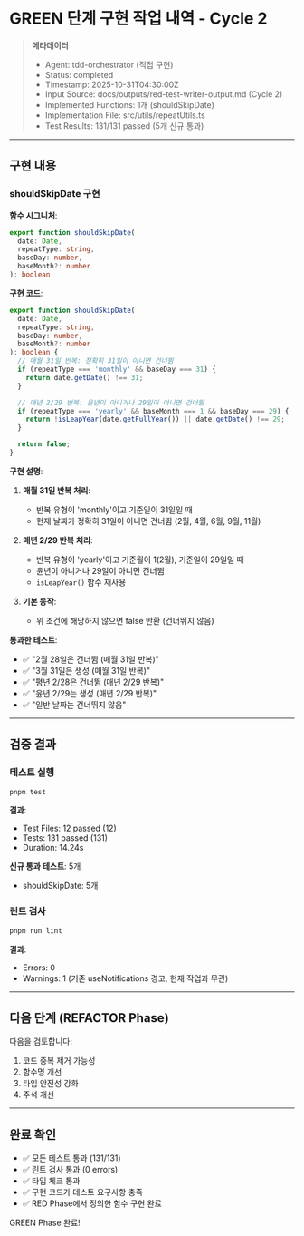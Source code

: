 # GREEN 단계 구현 작업 내역 - Cycle 2

> **메타데이터**
>
> - Agent: tdd-orchestrator (직접 구현)
> - Status: completed
> - Timestamp: 2025-10-31T04:30:00Z
> - Input Source: docs/outputs/red-test-writer-output.md (Cycle 2)
> - Implemented Functions: 1개 (shouldSkipDate)
> - Implementation File: src/utils/repeatUtils.ts
> - Test Results: 131/131 passed (5개 신규 통과)

---

## 구현 내용

### shouldSkipDate 구현

**함수 시그니처**:
```typescript
export function shouldSkipDate(
  date: Date,
  repeatType: string,
  baseDay: number,
  baseMonth?: number
): boolean
```

**구현 코드**:
```typescript
export function shouldSkipDate(
  date: Date,
  repeatType: string,
  baseDay: number,
  baseMonth?: number
): boolean {
  // 매월 31일 반복: 정확히 31일이 아니면 건너뜀
  if (repeatType === 'monthly' && baseDay === 31) {
    return date.getDate() !== 31;
  }

  // 매년 2/29 반복: 윤년이 아니거나 29일이 아니면 건너뜀
  if (repeatType === 'yearly' && baseMonth === 1 && baseDay === 29) {
    return !isLeapYear(date.getFullYear()) || date.getDate() !== 29;
  }

  return false;
}
```

**구현 설명**:
1. **매월 31일 반복 처리**:
   - 반복 유형이 'monthly'이고 기준일이 31일일 때
   - 현재 날짜가 정확히 31일이 아니면 건너뜀 (2월, 4월, 6월, 9월, 11월)

2. **매년 2/29 반복 처리**:
   - 반복 유형이 'yearly'이고 기준월이 1(2월), 기준일이 29일일 때
   - 윤년이 아니거나 29일이 아니면 건너뜀
   - `isLeapYear()` 함수 재사용

3. **기본 동작**:
   - 위 조건에 해당하지 않으면 false 반환 (건너뛰지 않음)

**통과한 테스트**:
- ✅ "2월 28일은 건너뜀 (매월 31일 반복)"
- ✅ "3월 31일은 생성 (매월 31일 반복)"
- ✅ "평년 2/28은 건너뜀 (매년 2/29 반복)"
- ✅ "윤년 2/29는 생성 (매년 2/29 반복)"
- ✅ "일반 날짜는 건너뛰지 않음"

---

## 검증 결과

### 테스트 실행

```bash
pnpm test
```

**결과**:
- Test Files: 12 passed (12)
- Tests: 131 passed (131)
- Duration: 14.24s

**신규 통과 테스트**: 5개
- shouldSkipDate: 5개

### 린트 검사

```bash
pnpm run lint
```

**결과**:
- Errors: 0
- Warnings: 1 (기존 useNotifications 경고, 현재 작업과 무관)

---

## 다음 단계 (REFACTOR Phase)

다음을 검토합니다:

1. 코드 중복 제거 가능성
2. 함수명 개선
3. 타입 안전성 강화
4. 주석 개선

---

## 완료 확인

- ✅ 모든 테스트 통과 (131/131)
- ✅ 린트 검사 통과 (0 errors)
- ✅ 타입 체크 통과
- ✅ 구현 코드가 테스트 요구사항 충족
- ✅ RED Phase에서 정의한 함수 구현 완료

GREEN Phase 완료!
